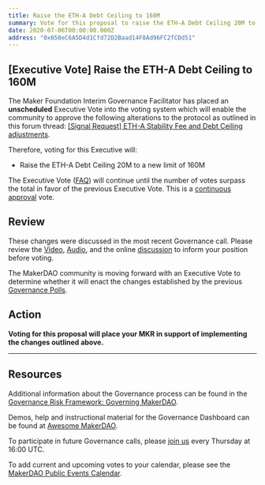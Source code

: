 ```yaml
---
title: Raise the ETH-A Debt Ceiling to 160M
summary: Vote for this proposal to raise the ETH-A Debt Ceiling 20M to a new limit of 160M
date: 2020-07-06T00:00:00.000Z
address: "0x658eC6A5D4d1Cfd72D2Baad14F8Ad96FC2fCDd51"
---
```

## [Executive Vote] Raise the ETH-A Debt Ceiling to 160M

The Maker Foundation Interim Governance Facilitator has placed an **unscheduled** Executive Vote into the voting system which will enable the community to approve the following alterations to the protocol as outlined in this forum thread: [[Signal Request] ETH-A Stability Fee and Debt Ceiling adjustments](https://forum.makerdao.com/t/3059). 

Therefore, voting for this Executive will:

- Raise the ETH-A Debt Ceiling 20M to a new limit of 160M

The Executive Vote ([FAQ](https://community-development.makerdao.com/makerdao-mcd-faqs/faqs#governance)) will continue until the number of votes surpass the total in favor of the previous Executive Vote. This is a [continuous approval](https://community-development.makerdao.com/makerdao-mcd-faqs/faqs/governance#what-is-continuous-approval-voting) vote.

## Review

These changes were discussed in the most recent Governance call. Please review the [Video](https://www.youtube.com/playlist?list=PLLzkWCj8ywWNq5-90-Id6VPSsrk4OWVan), [Audio](https://soundcloud.com/makerdao/sets/governance-calls), and the online [discussion](https://forum.makerdao.com/c/governance) to inform your position before voting.

The MakerDAO community is moving forward with an Executive Vote to determine whether it will enact the changes established by the previous [Governance Polls](https://vote.makerdao.com/polling).

## Action

**Voting for this proposal will place your MKR in support of implementing the changes outlined above.**

---

## Resources

Additional information about the Governance process can be found in the [Governance Risk Framework: Governing MakerDAO](https://community-development.makerdao.com/governance/governance-risk-framework).

Demos, help and instructional material for the Governance Dashboard can be found at [Awesome MakerDAO](https://awesome.makerdao.com/#voting).

To participate in future Governance calls, please [join us](https://community-development.makerdao.com/governance/governance-and-risk-meetings) every Thursday at 16:00 UTC.

To add current and upcoming votes to your calendar, please see the [MakerDAO Public Events Calendar](https://calendar.google.com/calendar/embed?src=makerdao.com_3efhm2ghipksegl009ktniomdk%40group.calendar.google.com&amp;ctz=America%2FLos_Angeles).